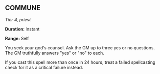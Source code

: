 ## COMMUNE

_Tier 4, priest_

**Duration:** Instant

**Range:** Self

You seek your god's counsel. Ask the GM up to three yes or no questions. The GM truthfully answers "yes" or "no" to each.

If you cast this spell more than once in 24 hours, treat a failed spellcasting check for it as a critical failure instead.

